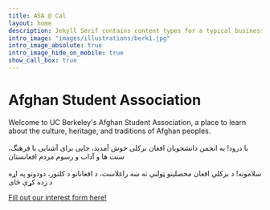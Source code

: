 ```yaml
---
title: ASA @ Cal
layout: home
description: Jekyll Serif contains content types for a typical business website. The theme is fully responsive, blazing fast and artfully illustrated.
intro_image: "images/illustrations/berk1.jpg"
intro_image_absolute: true
intro_image_hide_on_mobile: true
show_call_box: true
---
```


# Afghan Student Association
Welcome to UC Berkeley's Afghan Student Association, a place to learn about the culture, heritage, and traditions of Afghan peoples.
<br /><br />
با درود! به انجمن دانشجویان افغان برکلی خوش آمدید، جایی برای آشنایی با فرهنگ، سنت ها و آداب و رسوم مردم افغانستان
<br /><br />
سلامونه! د برکلي افغان محصلینو ټولنې ته ښه راغلاست، د افغانانو د کلتور، دودونو  په اړه د زده کړې ځای


<!-- Calendly badge widget begin -->
<link href="https://assets.calendly.com/assets/external/widget.css" rel="stylesheet">
<script src="https://assets.calendly.com/assets/external/widget.js" type="text/javascript" async></script>
<script type="text/javascript">window.onload = function() { Calendly.initBadgeWidget({ url: 'images/antiahiastatement.pdf', text: 'ASA offical statement against Anti-Shiite Behavior', color: '#E5261F', textColor: '#ffffff', branding: undefined }); }</script>
<!-- Calendly badge widget end -->

<!-- Calendly link widget begin -->
<link href="https://assets.calendly.com/assets/external/widget.css" rel="stylesheet">
<script src="https://assets.calendly.com/assets/external/widget.js" type="text/javascript" async></script>
<a href="" onclick="Calendly.initPopupWidget({url: 'https://docs.google.com/forms/d/e/1FAIpQLSdwn0L7Lub_qKmFG3dIjNLoZUlYqVvJS6GxaFyOBSoMsRuoQQ/viewform'});return false;">Fill out our interest form here!</a>
<!-- Calendly link widget end -->
